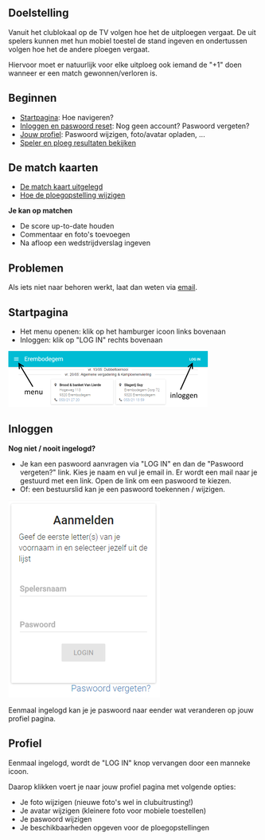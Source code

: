 Doelstelling
------------

Vanuit het clublokaal op de TV volgen hoe het de uitploegen vergaat.
De uit spelers kunnen met hun mobiel toestel de stand ingeven en ondertussen volgen hoe het 
de andere ploegen vergaat.

Hiervoor moet er natuurlijk voor elke uitploeg ook iemand de "+1" doen wanneer er een match gewonnen/verloren is.

Beginnen
--------
- [Startpagina](#startpagina): Hoe navigeren?  
- [Inloggen en paswoord reset](#inloggen): Nog geen account? Paswoord vergeten?
- [Jouw profiel](#profiel): Paswoord wijzigen, foto/avatar opladen, ...
- [Speler en ploeg resultaten bekijken](OtherPages.md)


De match kaarten
----------------

- [De match kaart uitgelegd](MatchKaart.md)
- [Hoe de ploegopstelling wijzigen](PloegopstellingMatch.md)

**Je kan op matchen**

- De score up-to-date houden
- Commentaar en foto's toevoegen
- Na afloop een wedstrijdverslag ingeven


Problemen
---------
Als iets niet naar behoren werkt, laat dan weten via [email](mailto:woutervs@hotmail.com).


Startpagina
-----------
- Het menu openen: klik op het hamburger icoon links bovenaan
- Inloggen: klik op "LOG IN" rechts bovenaan

![](img/intro-small.png)


Inloggen
--------
**Nog niet / nooit ingelogd?**

- Je kan een paswoord aanvragen via "LOG IN" en dan de "Paswoord vergeten?" link. 
Kies je naam en vul je email in. Er wordt een mail naar je gestuurd met een link. 
Open de link om een paswoord te kiezen.
- Of: een bestuurslid kan je een paswoord toekennen / wijzigen.

![](img/login.png)

Eenmaal ingelogd kan je je paswoord naar eender wat veranderen op jouw profiel pagina.


Profiel
-------
Eenmaal ingelogd, wordt de "LOG IN" knop vervangen door een manneke icoon.  

Daarop klikken voert je naar jouw profiel pagina met volgende opties:  

- Je foto wijzigen (nieuwe foto's wel in clubuitrusting!)
- Je avatar wijzigen (kleinere foto voor mobiele toestellen)
- Je paswoord wijzigen
- Je beschikbaarheden opgeven voor de ploegopstellingen
